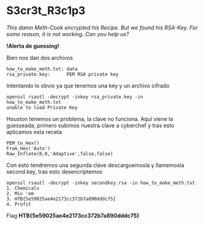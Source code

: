 # S3cr3t_R3c1p3

*This damn Meth-Cook encrypted his Recipe. But we found his RSA-Key. For some reason, it is not working. Can you help us?*

**!Alerta de guessing!**

Bien nos dan dos archivos
```
how_to_make_meth.txt: data
rsa_private.key:      PEM RSA private key
```
Intentando lo obvio ya que tenemos una key y un archivo cifrado
```
openssl rsautl -decrypt -inkey rsa_private.key -in how_to_make_meth.txt 
unable to load Private Key
```
Houston tenemos un problema, la clave no funciona. Aquí viene la guesseada, primero subimos nuestra clave a cyberchef y tras esto aplicamos esta receta
```
PEM_to_Hex()
From_Hex('Auto')
Raw_Inflate(0,0,'Adaptive',false,false)
```
Con esto tendremos una segunda clave descarguemosla y llamemosla second.key, tras esto desencriptemos
``` 
openssl rsautl -decrypt -inkey secondkey.rsa -in how_to_make_meth.txt
1. Chemicals
2. Mix 'em
3. HTB{5e59025ae4e2173cc372b7a890dddc75}
4. Profit
```
Flag **HTB{5e59025ae4e2173cc372b7a890dddc75}**
